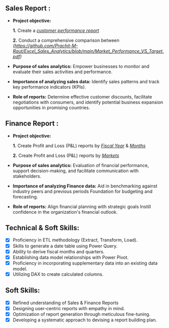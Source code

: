 ## Sales Report :


- **Project objective:** 

    **1.** Create a _[customer performance report](https://github.com/Prachit-M-Raut/Excel_Sales_Analytics/blob/main/Customer_%20Performance_In_India_Report.pdf)_ 

    **2.** Conduct a comprehensive comparison between _(https://github.com/Prachit-M-Raut/Excel_Sales_Analytics/blob/main/Market_Performance_VS_Target.pdf)_

- **Purpose of sales analytics:** Empower businesses to monitor and evaluate their sales activities and performance.

- **Importance of analyzing sales data:** Identify sales patterns and track key performance indicators (KPIs).

- **Role of reports:** Determine effective customer discounts, facilitate negotiations with consumers, and identify potential business expansion opportunities in promising countries.


## Finance Report :

- **Project objective:** 

    **1.** Create Profit and Loss (P&L) reports by _[Fiscal Year](https://github.com/Prachit-M-Raut/Excel_Sales_Analytics/blob/main/P%20%26%20L_Fiscal%20Year_Report.pdf)_ & _[Months](https://github.com/Prachit-M-Raut/Excel_Sales_Analytics/blob/main/P%20%26%20L_Statement_Monthly_%20Report.pdf)_ 

   **2.** Create Profit and Loss (P&L) reports by _[Markets](https://github.com/Prachit-M-Raut/Excel_Sales_Analytics/blob/main/P%20%26%20L_%20Statement_by_Markets.pdf)_

- **Purpose of sales analytics:** Evaluation of financial performance, support decision-making, and facilitate communication with stakeholders.

- **Importance of analyzing Finance data:** Aid in benchmarking against industry peers and previous periods Foundation for budgeting and forecasting.

- **Role of reports:** Align financial planning with strategic goals Instill confidence in the organization's financial outlook.


## Technical & Soft Skills:
- [x]	Proficiency in ETL methodology (Extract, Transform, Load).
- [x]	Skills to generate a date table using Power Query.
- [x]	Ability to derive fiscal months and quarters.
- [x]	Establishing data model relationships with Power Pivot.
- [x]	Proficiency in incorporating supplementary data into an existing data model.
- [x]	Utilizing DAX to create calculated columns.

## Soft Skills:
- [x]	Refined understanding of Sales & Finance Reports
- [x]	Designing user-centric reports with empathy in mind.
- [x]	Optimization of report generation through meticulous fine-tuning.
- [x]	Developing a systematic approach to devising a report building plan.
